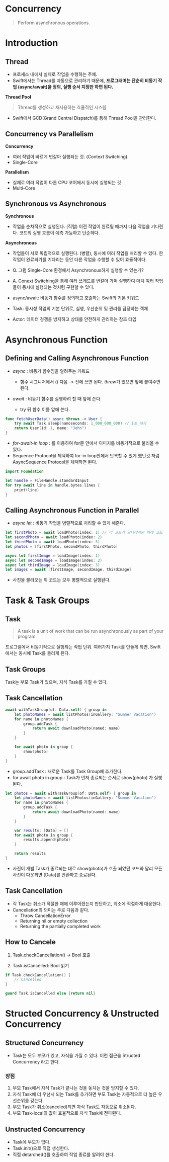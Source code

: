 # Concurrency
> Perform asynchronous operations.

# Introduction

## Thread
- 프로세스 내에서 실제로 작업을 수행하는 주체.
- Swift에서는 Thread를 자동으로 관리하기 때문에, **프로그래머는 단순히 비동기 작업 (async/await)을 정의, 실행 순서 지정만 하면 된다.**

**Thread Pool**
> Thread를 생성하고 재사용하는 효율적인 시스템
- Swift에서 GCD(Grand Central Dispatch)를 통해 Thread Pool을 관리한다.

## Concurrency vs Parallelism

**Concurrency**
- 여러 작업이 빠르게 번갈아 실행되는 것. (Context Switching)
- Single-Core

**Parallelism**
- 실제로 여러 작업이 다른 CPU 코어에서 동시에 실행되는 것
- Multi-Core

## Synchronous vs Asynchronous

**Synchronous**
- 작업을 순차적으로 실행된다. (직렬) 이전 작업이 완료될 때까지 다음 작업을 기다린다. 코드의 실행 흐름이 예측 가능하고 단순하다.

**Asynchronous**
- 작업들이 서로 독립적으로 실행된다. (병렬), 동시에 여러 작업을 처리할 수 있다. 한 작업이 완료되기를 기다리는 동안 다른 작업을 수행할 수 있어 효율적이다.

- Q. 그럼 Single-Core 환경에서 Asynchronous하게 실행할 수 있는가?
- A. Conext Switching을 통해 여러 쓰레드를 번갈아 가며 실행하여 마치 여러 작업들이 동시에 실행되는 것처럼 구현할 수 있다.

- async/await: 비동기 함수를 정의하고 호출하는 Swift의 기본 키워드
- Task: 동시성 작업의 기본 단위로, 실행, 우선순위 및 관리를 담당하는 객체
- Actor: 데이터 경쟁을 방지하고 상태를 안전하게 관리하는 참조 타입

#  Asynchronous Function

## Defining and Calling Asynchronous Function

- *async* : 비동기 함수임을 알려주는 키워드
    - 함수 시그니처에서 () 다음 -> 전에 쓰면 된다. *throw*가 있으면 앞에 붙여주면 된다.
    
- *await* : 비동기 함수를 실행하려 할 때 앞에 쓴다.
    - try 뒤 함수 이름 앞에 쓴다.

```swift
func fetchUserData() async throws -> User {
    try await Task.sleep(nanoseconds: 1_000_000_000) // 1초 대기
    return User(id: 1, name: "John")
}
```

- *for-await-in loop* : 를 이용하여 for문 안에서 이미지를 비동기적으로 불러올 수 있다.
- Sequence Protocol을 체택하여 for-in loop안에서 반복할 수 있게 했던것 처럼 AsyncSequence Protocol을 체택하면 된다.

```swift
import Foundation

let handle = FileHandle.standardInput
for try await line in handle.bytes.lines {
    print(line)
}
```

## Calling Asynchronous Function in Parallel

- *async let* : 비동기 작업을 병렬적으로 처리할 수 있게 해준다.

```swift
let firstPhoto = await loadPhoto(index: 1) // 이 코드가 끝나야지만 아래 코드가 실행된다.
let secondPhoto = await loadPhoto(index: 2)
let thirdPhoto = await loadPhoto(index: 3)
let photos = [firstPhoto, secondPhoto, thirdPhoto]
```

```swift
async let firstImage = loadImage(index: 1)
async let secondImage = loadImage(index: 2)
async let thirdImage = loadImage(index: 3)
let images = await [firstImage, secondImage, thirdImage]
```
- 사진을 불러오는 위 코드는 모두 병렬적으로 실행된다.

# Task & Task Groups

## Task
> A task is a unit of work that can be run asynchronously as part of your program.

프로그램에서 비동기적으로 실행되는 작업 단위. 여러가지 Task를 만들게 되면, Swift에서는 동시에 Task를 돌리게 된다.

## Task Groups

Task는 부모 Task가 있으며, 자식 Task를 가질 수 있다.


## Task Cancellation

```swift
await withTaskGroup(of: Data.self) { group in
    let photoNames = await listPhotos(inGallery: "Summer Vacation")
    for name in photoNames {
        group.addTask {
            return await downloadPhoto(named: name)
        }
    }

    for await photo in group {
        show(photo)
    }
}
```

- group.addTask : 새로운 Task를 Task Group에 추가한다.
- for await photo in group : Task가 먼저 종료되는 순서로 show(photo) 가 실행된다.

```swift
let photos = await withTaskGroup(of: Data.self) { group in
    let photoNames = await listPhotos(inGallery: "Summer Vacation")
    for name in photoNames {
        group.addTask {
            return await downloadPhoto(named: name)
        }
    }

    var results: [Data] = []
    for await photo in group {
        results.append(photo)
    }

    return results
}
```
- 사진이 개별 Task가 종료되는 대로 show(photo)가 호출 되었던 코드와 달리 모든 사진이 다운되면 [Data]를 반환하고 종료된다.

## Task Cancellation
- 각 Task는 취소가 적절한 때에 이루어졌는지 판단하고, 취소에 적절하게 대응한다.
- Cancellation의 의미는 주로 다음과 같다.
    - Throw CancellationError
    - Returning nil or empty collection
    - Returning the partially completed work

## How to Cancele

1. Task.checkCancellation() -> Bool 호출

2. Task.isCancelled: Bool 읽기

```swift
if Task.checkCancellation() {
    // Cancelled
} 

guard Task.isCancelled else {return nil}
```

# Structed Concurrency & Unstructed Concurrency

## Structured Concurrency
- Task는 모두 부모가 있고, 자식을 가질 수 있다. 이런 접근을 Structed Concurrency 라고 한다.

### 장점
1. 부모 Task에서 자식 Task가 끝나는 것을 놓치는 것을 방지할 수 있다.
2. 자식 Task에 더 우선시 되는 Task를 추가하면 부모 Task는 자동적으로 더 높은 우선순위를 갖는다.
3. 부모 Task가 취소(canceled)되면 자식 Task도 자동으로 취소된다.
4. 부모 Task-local의 값이 효율적으로 자식 Task에 전파된다.

## Unstructed Concurrency

- Task에 부모가 없다.
- Task.init()으로 직접 생성한다.
- 직접 detarched()를 호출하여 작업 종료를 알려야 한다.